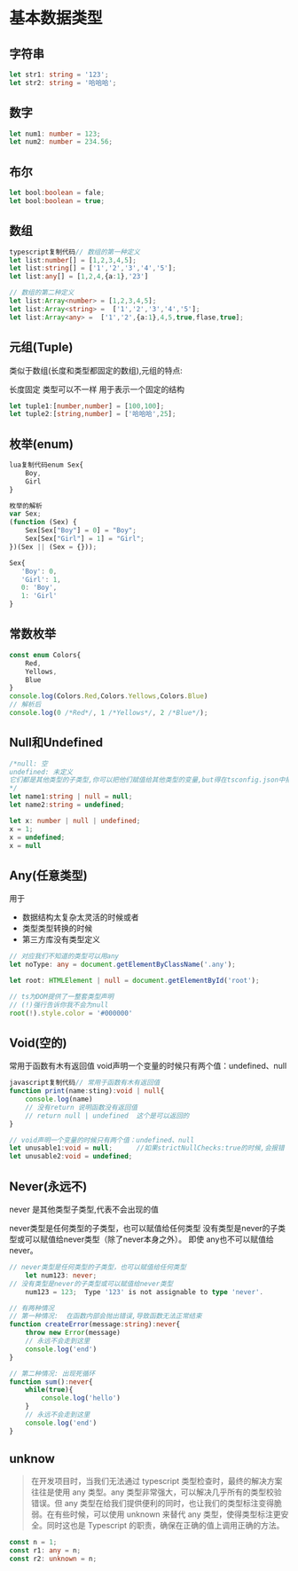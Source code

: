 # 基本数据类型

## 字符串

```typescript
let str1: string = '123';
let str2: string = '哈哈哈';
```

## 数字

```typescript
let num1: number = 123;
let num2: number = 234.56;
```

## 布尔

```typescript
let bool:boolean = fale;
let bool:boolean = true;
```

## 数组

```typescript
typescript复制代码// 数组的第一种定义
let list:number[] = [1,2,3,4,5];
let list:string[] = ['1','2','3','4','5'];
let list:any[] = [1,2,4,{a:1},'23']

// 数组的第二种定义
let list:Array<number> = [1,2,3,4,5];
let list:Array<string> =  ['1','2','3','4','5'];
let list:Array<any> =  ['1','2',{a:1},4,5,true,flase,true];
```

## 元组(Tuple)

类似于数组(长度和类型都固定的数组),元组的特点:

长度固定
类型可以不一样
用于表示一个固定的结构

```typescript
let tuple1:[number,number] = [100,100];
let tuple2:[string,number] = ['哈哈哈',25];
```

## 枚举(enum)

```typescript
lua复制代码enum Sex{
    Boy,
    Girl
}

枚举的解析
var Sex;
(function (Sex) {
    Sex[Sex["Boy"] = 0] = "Boy";
    Sex[Sex["Girl"] = 1] = "Girl";
})(Sex || (Sex = {}));

Sex{
   'Boy': 0,
   'Girl': 1,
   0: 'Boy',
   1: 'Girl'
}

```

## 常数枚举

```typescript
const enum Colors{
    Red,
    Yellows,
    Blue
}
console.log(Colors.Red,Colors.Yellows,Colors.Blue)
// 解析后
console.log(0 /*Red*/, 1 /*Yellows*/, 2 /*Blue*/);
```

## Null和Undefined

```typescript
/*null: 空
undefined: 未定义
它们都是其他类型的子类型,你可以把他们赋值给其他类型的变量,but得在tsconfig.json中把strictNullChecks的属性值设置为false;
*/
let name1:string | null = null;
let name2:string = undefined;

let x: number | null | undefined;
x = 1;
x = undefined;
x = null
```

## Any(任意类型)

用于

- 数据结构太复杂太灵活的时候或者
- 类型类型转换的时候
- 第三方库没有类型定义

```typescript
// 对应我们不知道的类型可以用any
let noType: any = document.getElementByClassName('.any');

let root: HTMLElement | null = document.getElementById('root');

// ts为DOM提供了一整套类型声明
// (!)强行告诉你我不会为null
root(!).style.color = '#000000'

```

## Void(空的)

常用于函数有木有返回值
void声明一个变量的时候只有两个值：undefined、null

```typescript
javascript复制代码// 常用于函数有木有返回值
function print(name:sting):void | null{
    console.log(name)
    // 没有return 说明函数没有返回值
    // return null | undefined  这个是可以返回的
}

// void声明一个变量的时候只有两个值：undefined、null
let unusable1:void = null;      //如果strictNullChecks:true的时候,会报错
let unusable2:void = undefined;  
```

## Never(永远不)

never 是其他类型子类型,代表不会出现的值

never类型是任何类型的子类型，也可以赋值给任何类型
没有类型是never的子类型或可以赋值给never类型（除了never本身之外）。 即使 any也不可以赋值给never。

```typescript
// never类型是任何类型的子类型，也可以赋值给任何类型
    let num123: never;
// 没有类型是never的子类型或可以赋值给never类型
    num123 = 123;  Type '123' is not assignable to type 'never'.
```

```typescript
// 有两种情况
// 第一种情况:  在函数内部会抛出错误,导致函数无法正常结束
function createError(message:string):never{
    throw new Error(message)
    // 永远不会走到这里
    console.log('end')
}

// 第二种情况: 出现死循环
function sum():never{
    while(true){
        console.log('hello')
    }
    // 永远不会走到这里
    console.log('end')
}

```

## unknow

> 在开发项目时，当我们无法通过 typescript 类型检查时，最终的解决方案往往是使用 any 类型。any 类型非常强大，可以解决几乎所有的类型校验错误。但 any 类型在给我们提供便利的同时，也让我们的类型标注变得脆弱。在有些时候，可以使用 unknown 来替代 any 类型，使得类型标注更安全。同时这也是 Typescript 的职责，确保在正确的值上调用正确的方法。

```typescript
const n = 1;
const r1: any = n;
const r2: unknown = n;
```